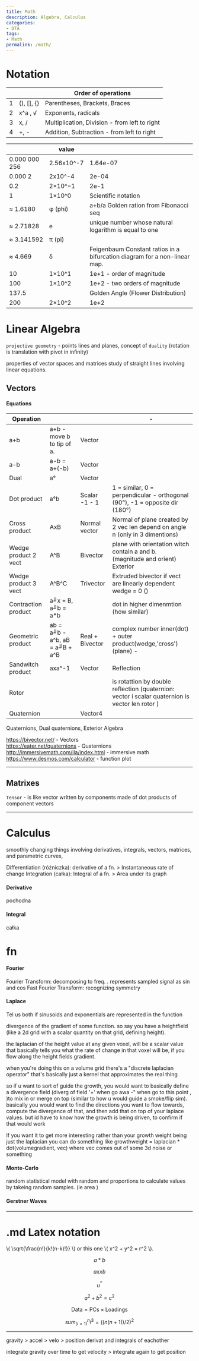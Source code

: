 ```yaml
---
title: Math
description: Algebra, Calculus
categories:
- DTA
tags:
- Math
permalink: /math/
---
```





# Notation

||  |Order of operations|
|---|--- | --- |
|1|(), [], {} | Parentheses, Brackets, Braces
|2|x^a , √ | Exponents, radicals
|3|x, / | Multiplication, Division - from left to right
|4|+, - | Addition, Subtraction - from left to right



| |value| |
|--- | --- | --- |
|0.000 000 256  | 2.56x10^-7 | 1.64e-07
|0.000 2 | 2x10^-4 | 2e-04
|0.2	|2×10^−1| 2e-1
|1	|1×10^0|  Scientific notation
≈ 1.6180 |φ (phi)   | a+b/a Golden ration from Fibonacci seq  
| ≈ 2.71828 |e | unique number whose natural logarithm is equal to one   
| ≈ 3.141592 | π (pi)  |  
 | ≈ 4.669 |δ| Feigenbaum Constant ratios in a bifurcation diagram for a non-linear map.
|10 | 1×10^1 | 1e+1 - order of magnitude
|100 | 1×10^2 | 1e+2  - two orders of magnitude
137.5 | | Golden Angle (Flower Distribution)
|200 | 2×10^2 | 1e+2





# Linear Algebra
`projective geometry` - points lines and planes, concept of `duality`  (rotation is translation with pivot in infinity)   

properties of vector spaces and matrices
study of straight lines involving linear equations.


## Vectors

#### Equations

| Operation |||- |
|- | - | - |- |
|a+b| a+b - move b to tip of a. | Vector
|a-b |  a-b = a+(-b) | Vector
|Dual |a° | Vector
|Dot product |  a°b | Scalar  -1 - 1| 1 = similar, 0 = perpendicular - orthogonal (90°), -1 = opposite dir (180°)
|Cross product | AxB|Normal vector | Normal of plane created by 2 vec len depend on angle n  (only in 3 dimentions)
|Wedge product 2 vect | A^B   | Bivector | plane with orientation witch contain a and b. (magnitude and orient) Exterior |product > (similar to cross)   
|Wedge product 3 vect | A^B^C   | Trivector | Extruded bivector if vect are linearly dependent wedge = 0 ()
|Contraction product| a╜x = B,   a╜b = a*b | |dot in higher dimenmtion (how similar)
|Geometric product | ab = a╜b - a^b, aB = a╜B + a^B  | Real + Bivector| complex number inner(dot) + outer product(wedge,'cross') (plane) -
|Sandwitch product | axa^-1 |  Vector | Reflection
|Rotor | | | is rotattion by double reflection  (quaternion: vector i scalar  quaternion is vector len rotor )
|Quaternion | | Vector4 |

Quaternions, Dual quaternions, Exterior Algebra





https://bivector.net/ - Vectors  
https://eater.net/quaternions - Quaternions    
http://immersivemath.com/ila/index.html  - immersive math        
https://www.desmos.com/calculator - function plot  





-----



## Matrixes
`Tensor` - is like vector  written by components made of dot products of component vectors

---

# Calculus
smoothly changing things involving derivatives, integrals, vectors, matrices, and parametric curves,



Differentiation (różniczka): derivative of a fn.  > Instantaneous rate of change
Integration (całka): Integral of a fn. > Area under its graph

#### Derivative
pochodna

#### Integral
całka


# fn

#### Fourier
Fourier Transform: decomposing to freq. .  represents sampled signal as sin and cos
Fast Fourier Transform: recognizing symmetry

#### Laplace
Tel us both if sinusoids and exponentials are represented in the function  

divergence of the gradient of some function. so say you have a heightfield (like a 2d grid with a scalar quantity on that grid, defining height).

the laplacian of the height value at any given voxel, will be a scalar value that basically tells you what the rate of change in that voxel will be, if you flow along the height fields gradient.

when you're doing this on a volume grid there's a "discrete laplacian operator" that's basically just a kernel that approximates the real thing

so if u want to sort of guide the growth, you would want to basically define a divergence field (diverg of field '+' when go awa -" when go to this point , )to mix in or merge on top (similar to how u would guide a smoke/flip sim). basically you would want to find the directions you want to flow towards, compute the divergence of that, and then add that on top of your laplace values. but id have to know how the growth is being driven, to confirm if that would work

If you want it to get more interesting rather than your growth weight being just the laplacian you can do something like growthweight = laplacian * dot(volumegradient, vec) where vec comes out of some 3d noise or something


#### Monte-Carlo
random
statistical model with random and proportions to calculate values by takeing random samples.  (ie area )



#### Gerstner Waves


---------



# .md Latex notation

\\( \sqrt{\frac{n!}{k!(n-k)!}} \\) or
this one \\( x^2 + y^2 = r^2 \\).

$$a*b$$

$$axxb$$

$$u^^v$$

$$a^2 + b^2 = c^2$$

$$ \mathsf{Data = PCs} \times \mathsf{Loadings} $$


$$sum_(i=1)^n i^3=((n(n+1))/2)^2$$


--------

gravity >
accel > velo > position
derivat and integrals of eachother

integrate gravity over time to get velocity > integrate again to get position
